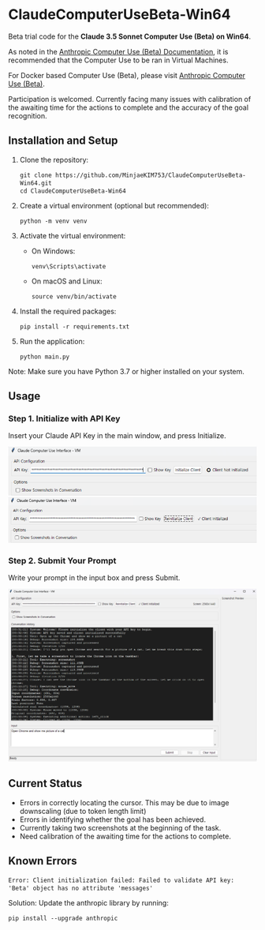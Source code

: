 # ClaudeComputerUseBeta-Win64

Beta trial code for the **Claude 3.5 Sonnet Computer Use (Beta) on __Win64__**.

As noted in the [Anthropic Computer Use (Beta) Documentation](https://docs.anthropic.com/en/docs/build-with-claude/computer-use), it is recommended that the Computer Use to be ran in Virtual Machines. 

For Docker based Computer Use (Beta), please visit [Anthropic Computer Use (Beta)](https://github.com/anthropics/anthropic-quickstarts/tree/main/computer-use-demo).

Participation is welcomed. Currently facing many issues with calibration of the awaiting time for the actions to complete and the accuracy of the goal recognition. 

## Installation and Setup

1. Clone the repository:
   ```
   git clone https://github.com/MinjaeKIM753/ClaudeComputerUseBeta-Win64.git
   cd ClaudeComputerUseBeta-Win64
   ```

2. Create a virtual environment (optional but recommended):
   ```
   python -m venv venv
   ```

3. Activate the virtual environment:
   - On Windows:
     ```
     venv\Scripts\activate
     ```
   - On macOS and Linux:
     ```
     source venv/bin/activate
     ```

4. Install the required packages:
   ```
   pip install -r requirements.txt
   ```

5. Run the application:
   ```
   python main.py
   ```

Note: Make sure you have Python 3.7 or higher installed on your system.

## Usage

### Step 1. Initialize with API Key

Insert your Claude API Key in the main window, and press Initialize.

![Before_initialize](./img/CCMP1.png)
![After_initialize](./img/CCMP1-1.png)

### Step 2. Submit Your Prompt

Write your prompt in the input box and press Submit.

![Processing](./img/CCMP2.png)

## Current Status

- Errors in correctly locating the cursor. This may be due to image downscaling (due to token length limit)
- Errors in identifying whether the goal has been achieved.
- Currently taking two screenshots at the beginning of the task. 
- Need calibration of the awaiting time for the actions to complete. 

## Known Errors

```
Error: Client initialization failed: Failed to validate API key: 'Beta' object has no attribute 'messages'
```
Solution: Update the anthropic library by running:
```
pip install --upgrade anthropic
```
